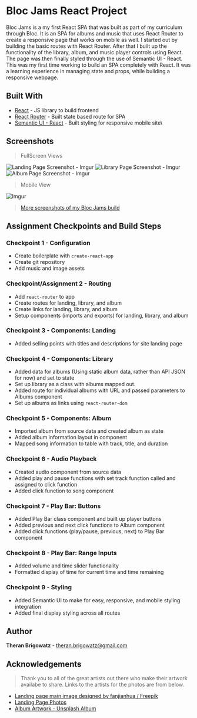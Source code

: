 # Bloc Jams React Project

Bloc Jams is a my first React SPA that was built as part of my curriculum through Bloc.  It is an SPA for albums and music that uses React Router to create a responsive page that works on mobile as well.  I started out by building the basic routes with React Router.  After that I built up the functionality of the library, album, and music player controls using React.  The page was then finally styled through the use of Semantic UI - React.  This was my first time working to build an SPA completely with React.  It was a learning experience in managing state and props, while building a responsive webpage.

## Built With

* [React](https://github.com/facebook/react) - JS library to build frontend
* [React Router](https://github.com/ui-router/react) - Built state based route for SPA
* [Semantic UI - React](https://github.com/Semantic-Org/Semantic-UI-React) - Built styling for responsive mobile site\

## Screenshots

> FullScreen Views

![Landing Page Screenshot - Imgur](https://i.imgur.com/gQ4Hrit.png?1)
![Library Page Screenshot - Imgur](https://i.imgur.com/tsYxipW.png?1)
![Album Page Screenshot - Imgur](https://i.imgur.com/p9Pd8c9.png?1)

> Mobile View

![Imgur](https://i.imgur.com/kP2hXnP.png?1)

> [More screenshots of my Bloc Jams build](https://imgur.com/a/XnkFjDB)

## Assignment Checkpoints and Build Steps

### Checkpoint 1 - Configuration

* Create boilerplate with `create-react-app`
* Create git repository
* Add music and image assets

### Checkpoint/Assignment 2 - Routing

* Add `react-router` to app
* Create routes for landing, library, and album
* Create links for landing, library, and album
* Setup components (imports and exports) for landing, library, and album

### Checkpoint 3 - Components: Landing

* Added selling points with titles and descriptions for site landing page

### Checkpoint 4 - Components: Library

* Added data for albums (Using static album data, rather than API JSON for now) and set to state
* Set up library as a class with albums mapped out.
* Added route for individual albums with URL and passed parameters to Albums component
* Set up albums as links using `react-router-dom`

### Checkpoint 5 - Components: Album

* Imported album from source data and created album as state
* Added album information layout in component
* Mapped song information to table with track, title, and duration

### Checkpoint 6 - Audio Playback

* Created audio component from source data
* Added play and pause functions with set track function called and assigned to click function
* Added click function to song component

### Checkpoint 7 - Play Bar: Buttons

* Added Play Bar class component and built up player buttons
* Added previous and next click functions to Album component
* Added click functions (play/pause, previous, next) to Play Bar component

### Checkpoint 8 - Play Bar: Range Inputs

* Added volume and time slider functionality
* Formatted display of time for current time and time remaining

### Checkpoint 9 - Styling

* Added Semantic UI to make for easy, responsive, and mobile styling integration
* Added final display styling across all routes

## Author

**Theran Brigowatz** - theran.brigowatz@gmail.com

## Acknowledgements

> Thank you to all of the great artists out there who make their artwork availabe to share.  Links to the artists for the photos are from below.  

  *  <a href="http://www.freepik.com"> Landing page main image designed by fanjianhua / Freepik</a>
  * [Landing Page Photos](https://unsplash.com/collections/2105142/landing-page-images)
  * [Album Artwork - Unsplash Album](https://unsplash.com/collections/2105148/albums-photos)